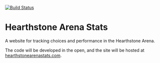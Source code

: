 [![Build Status](https://travis-ci.org/Wilduck/hearthstonearenastats.svg?branch=develop)](https://travis-ci.org/Wilduck/hearthstonearenastats)

Hearthstone Arena Stats
==================================================

A website for tracking choices and performance in the Hearthstone
Arena.

The code will be developed in the open, and the site will be hosted at
[hearthstonearenastats.com](http://hearthstonearenastats.com).
